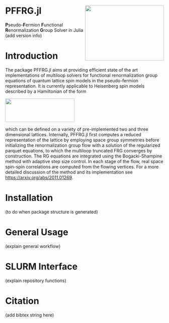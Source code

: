 # PFFRG.jl <img src=https://github.com/dominikkiese/PFFRG.jl/blob/main/logo.png align="right" height="175" width="250">
**P**seudo-**F**ermion **F**unctional **R**enormalization **G**roup Solver in Julia (add version info)

# Introduction

The package PFFRG.jl aims at providing efficient state of the art implementations of multiloop solvers for functional renormalization group equations of quantum lattice spin models in the pseudo-fermion representation. It is currently applicable to Heisenberg spin models described by a Hamiltonian of the form

<img src=https://github.com/dominikkiese/PFFRG.jl/blob/main/hamiltonian.png align="center" height="75" width="220">

which can be defined on a variety of pre-implemented two and three dimensional lattices. Internally, PFFRG.jl first computes a reduced representation of the lattice by employing space group symmetries before initializing the renormalization group flow with a solution of the regularized parquet equations, to which the multiloop truncated FRG converges by construction. The RG equations are integrated using the Bogacki-Shampine method with adaptive step size control. In each stage of the flow, real space spin-spin correlations are computed from the flowing vertices. For a more detailed discussion of the method and its implementation see https://arxiv.org/abs/2011.01269.

# Installation 

(to do when package structure is generated)

# General Usage

(explain general workflow)

# SLURM Interface

(explain repository functions)

# Citation

(add bibtex string here)
